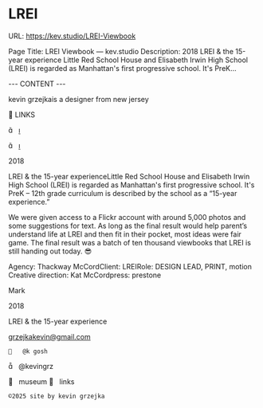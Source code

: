 # LREI

URL: https://kev.studio/LREI-Viewbook

Page Title: LREI Viewbook — kev.studio
Description: 2018 LREI & the 15-year experience Little Red School House and Elisabeth Irwin High School (LREI) is regarded as Manhattan's first progressive school. It's PreK...

--- CONTENT ---

kevin grzejkais a designer from new jersey


	



 



	
	
︎ LINKS

︎︎︎   ︎︎︎

︎︎︎   ︎︎︎

2018
	
LREI & the 15-year experienceLittle Red School House and Elisabeth Irwin High School (LREI) is regarded as Manhattan's first progressive school. It's PreK – 12th grade curriculum is described by the school as a “15-year experience.”


We were given access to a Flickr account with around 5,000 photos and some suggestions for text. As long as the final result would help parent’s understand life at LREI and then fit in their pocket, most ideas were fair game.
The final result was a batch of ten thousand viewbooks that LREI is still handing out today. 😎


Agency: Thackway McCordClient: LREIRole: DESIGN LEAD, PRINT, motion
Creative direction: Kat McCordpress: prestone




	





	



    	

	













				

				
 
 
  Mark

2018

LREI & the 15-year experience

grzejkakevin@gmail.com


	
	︎   @k gosh
︎   @kevingrz

	
︎   museum
︎   links












	
	©2025 site by kevin grzejka

